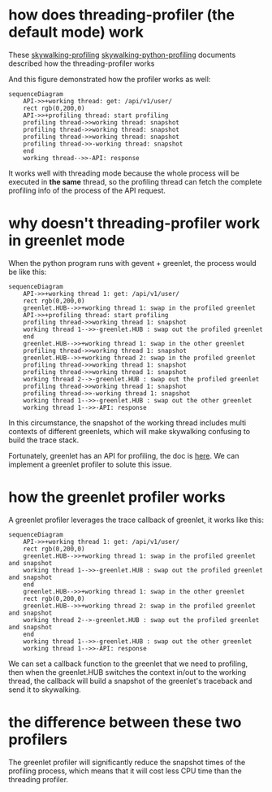 # how does threading-profiler (the default mode) work  

These [skywalking-profiling](https://skywalking.apache.org/blog/2020-04-13-apache-skywalking-profiling/#profiling-in-production) [skywalking-python-profiling](https://skywalking.apache.org/blog/2021-09-12-skywalking-python-profiling/) documents described how the threading-profiler works

And this figure demonstrated how the profiler works as well:


```mermaid
sequenceDiagram
    API->>+working thread: get: /api/v1/user/
    rect rgb(0,200,0)
    API->>+profiling thread: start profiling
    profiling thread->>working thread: snapshot
    profiling thread->>working thread: snapshot
    profiling thread->>working thread: snapshot
    profiling thread->>-working thread: snapshot
    end
    working thread-->>-API: response
```
  

It works well with threading mode because the whole process will be executed in **the same** thread, so the profiling thread can fetch the complete profiling info of the process of the API request.

# why doesn't threading-profiler work in greenlet mode
When the python program runs with gevent + greenlet, the process would be like this:



```mermaid
sequenceDiagram
    API->>+working thread 1: get: /api/v1/user/
    rect rgb(0,200,0)
    greenlet.HUB-->>+working thread 1: swap in the profiled greenlet
    API->>+profiling thread: start profiling
    profiling thread->>working thread 1: snapshot
    working thread 1-->>-greenlet.HUB : swap out the profiled greenlet
    end
    greenlet.HUB-->>+working thread 1: swap in the other greenlet
    profiling thread->>working thread 1: snapshot
    greenlet.HUB-->>+working thread 2: swap in the profiled greenlet
    profiling thread->>working thread 1: snapshot
    profiling thread->>working thread 1: snapshot
    working thread 2-->-greenlet.HUB : swap out the profiled greenlet
    profiling thread->>working thread 1: snapshot
    profiling thread->>-working thread 1: snapshot
    working thread 1-->>-greenlet.HUB : swap out the other greenlet
    working thread 1-->>-API: response
```
  

In this circumstance, the snapshot of the working thread includes multi contexts of different greenlets, which will make skywalking confusing to build the trace stack.


Fortunately, greenlet has an API for profiling, the doc is [here](https://greenlet.readthedocs.io/en/latest/tracing.html). We can implement a greenlet profiler to solute this issue.


# how the greenlet profiler works

A greenlet profiler leverages the trace callback of greenlet, it works like this:


```mermaid
sequenceDiagram
    API->>+working thread 1: get: /api/v1/user/
    rect rgb(0,200,0)
    greenlet.HUB-->>+working thread 1: swap in the profiled greenlet and snapshot
    working thread 1-->>-greenlet.HUB : swap out the profiled greenlet and snapshot
    end
    greenlet.HUB-->>+working thread 1: swap in the other greenlet
    rect rgb(0,200,0)
    greenlet.HUB-->>+working thread 2: swap in the profiled greenlet and snapshot
    working thread 2-->-greenlet.HUB : swap out the profiled greenlet and snapshot
    end
    working thread 1-->>-greenlet.HUB : swap out the other greenlet
    working thread 1-->>-API: response
```

We can set a callback function to the greenlet that we need to profiling, then when the greenlet.HUB switches the context in/out to the working thread, the callback will build a snapshot of the greenlet's traceback and send it to skywalking.


# the difference between these two profilers

The greenlet profiler will significantly reduce the snapshot times of the profiling process, which means that it will cost less CPU time than the threading profiler.
